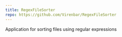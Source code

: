 ```yaml
---
title: RegexFileSorter
repo: https://github.com/Virenbar/RegexFileSorter
---
```

Application for sorting files using regular expressions
